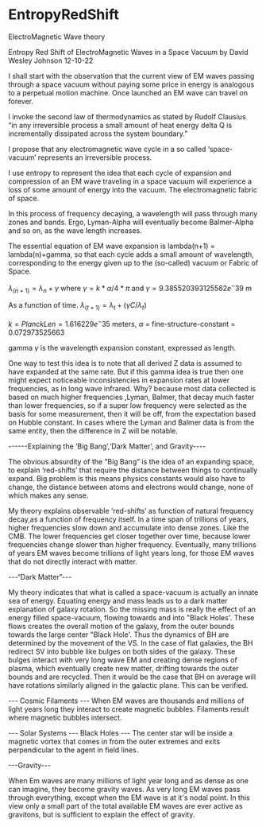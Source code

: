 # EntropyRedShift
ElectroMagnetic Wave theory


Entropy Red Shift of ElectroMagnetic Waves in a Space Vacuum
			      by
David Wesley Johnson     12-10-22

I shall start with the observation that the current view of
EM waves passing through a space vacuum without paying
some price in energy is analogous to a perpetual motion machine.
Once launched an EM wave can travel on forever.

I invoke the second law of thermodynamics as stated by
Rudolf Clausius 
“in any irreversible process a small amount of heat energy delta Q
 is incrementally dissipated across the system boundary.”

I propose that any electromagnetic wave cycle in a so called
‘space-vacuum’ represents an irreversible process.

I use entropy to represent the idea that each cycle of
expansion and compression of an EM wave traveling in
a space vacuum will experience a loss of some amount 
of energy into the vacuum. The electromagnetic fabric of space.

In this process of frequency decaying, a wavelength will pass through many
zones  and bands. Ergo, Lyman-Alpha will eventually become Balmer-Alpha
and so on, as the wave length increases.

The essential equation of EM wave expansion is  lambda(n+1) = lambda(n)+gamma,
so that each cycle adds a small amount of wavelength, corresponding to the energy 
given up to the (so-called) vacuum or  Fabric of Space.

$\lambda_(n+1) = \lambda_n+\gamma$ where $\gamma = k * \alpha / 4 * \pi$ and $\gamma  = 9.385520393125562e^-39$ m

As a function of time. $\lambda_(t+1) = \lambda_t+(\gamma C / \lambda_t  )$

$k      = Planck Len = 1.616229e^-35$  meters,
$\alpha$  = fine-structure-constant = 0.072973525663

gamma $\gamma$ is the wavelength expansion constant, expressed as length.

One way to test this idea is to note that all derived Z data is
assumed to have expanded at the same rate.
But if this gamma idea is true then one might expect noticeable 
inconsistencies in expansion rates at lower frequencies, as in
long wave infrared. Why? because most data collected is based on
much higher frequencies ,Lyman, Balmer, that decay much faster than
lower frequencies, so if a super low frequency were selected as the
basis for some measurement, then it will be off, from the expectation
based on Hubble constant. In cases where the Lyman and Balmer  data is
from the same entity, then the difference in Z will be notable. 


------Explaining the ‘Big Bang’,‘Dark Matter’, and Gravity----

The obvious absurdity of the “Big Bang” is the idea of
an expanding space, to explain ‘red-shifts’ that require
the distance between things to continually expand.
Big problem is this means physics constants would
also have to change, the distance between atoms and
electrons would change, none of which makes any sense.

My theory explains observable ‘red-shifts’ as function
of natural frequency decay,as a function of frequency
itself.
In a time span of trillions of years, higher frequencies
slow down and accumulate into dense zones.
Like the CMB. The lower frequencies
get closer together over time, because  lower frequencies
change slower than higher frequency.
Eventually, many trillions of years EM waves become
trillions of light years long, for those EM waves that do not
directly interact with matter.

---“Dark Matter”---

My theory indicates that what is called a space-vacuum is
actually an innate sea of energy. Equating energy and mass
leads us to a dark matter explanation of galaxy rotation.
So the missing mass is really the effect of an energy 
filled space-vacuum, flowing towards and into "Black Holes'.
These flows creates the overall motion of the galaxy, from
the outer bounds towards the large center "Black Hole'.
Thus the dynamics of BH are determined by the movement
of the VS. 
In the case of flat galaxies, the BH redirect SV
into bubble like bulges on both sides of the galaxy.
These bulges interact with very long wave EM and 
creating dense regions of plasma, which eventually
create new matter, drifting towards the outer bounds
and are recycled. Then it would be the case that BH
on average will have rotations similarly aligned 
in the galactic plane. This can be verified.

--- Cosmic  Filaments ---
When EM waves are thousands and millions of light years long
they interact to create magnetic bubbles.
Filaments result where magnetic bubbles  intersect.

--- Solar Systems --- Black Holes ---
The center star will be inside a magnetic vortex that
comes in from the outer extremes and exits perpendicular to the 
agent in field lines.


---Gravity---

When Em waves are many millions of light year long and
as dense as one can imagine, they become gravity waves.
As very long EM waves pass through everything, except when the
EM wave is at it's nodal point. In this view only a small part of
the total available EM waves are ever active as gravitons,
but is sufficient to explain the effect of gravity.
















